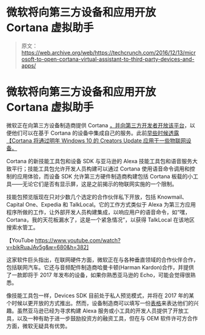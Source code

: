 # 微软将向第三方设备和应用开放 Cortana 虚拟助手

> 原文：<https://web.archive.org/web/https://techcrunch.com/2016/12/13/microsoft-to-open-cortana-virtual-assistant-to-third-party-devices-and-apps/>

# 微软将向第三方设备和应用开放 Cortana 虚拟助手

微软正在向第三方设备制造商提供 Cortana [，并向第三方开发者开放该平台](https://web.archive.org/web/20230314045424/https://blogs.windows.com/buildingapps/2016/12/13/cortana-skills-kit-cortana-devices-sdk-announcement/#TEYDXFBBkHfEw5MU.97)，以便他们可以在基于 Cortana 的设备中集成自己的服务。此前[早些时候透露【Cortana 将通过明年 Windows 10 的 Creators Update 应用于一些物联网设备。](https://web.archive.org/web/20230314045424/https://techcrunch.com/2016/12/13/cortana-could-live-throughout-the-connected-home-with-windows-10-creators-update/)

Cortana 的新技能工具包和设备 SDK 与亚马逊的 Alexa 技能工具包和语音服务大致平行；技能工具包允许开发人员构建可以通过 Cortana 使用语音命令调用和控制的应用体验，而设备 SDK 允许第三方硬件制造商构建包括 Cortana 板载的小工具——无论它们是否有显示屏，这是之前揭示的物联网实施的一个限制。

技能包预览版现在只对少数几个选定的合作伙伴私下开放，包括 Knowmail、Capital One、Expedia 和 TalkLocal。它的工作方式类似于 Alexa 为第三方应用程序所做的工作，让外部开发人员构建集成，以响应用户的语音命令，如“嘿，Cortana，我的天花板漏水了，这是一个紧急情况”，以获得 TalkLocal 在该地区搜索水管工。

【YouTube https://www.youtube.com/watch?v=bikRuaJAv5g&w=680&h=382]

这家软件巨头指出，在联网硬件方面，微软正在与各种垂直领域的合作伙伴合作，包括联网汽车。它还与音频配件制造商哈曼卡顿(Harman Kardon)合作，并提供了一款即将于 2017 年发布的设备，如果你熟悉亚马逊的 Echo，可能会觉得很熟悉。

像技能工具包一样，Devices SDK 目前处于私人预览模式，并将在 2017 年的某个时候以更开放的方式推出。然而，设备制造商可以填写一份[表格](https://web.archive.org/web/20230314045424/https://aka.ms/cortanadevicepreview)来表达他们的兴趣。虽然亚马逊已经为寻求构建 Alexa 服务或小工具的开发人员提供了开放工具，以及一种有助于进一步鼓励投资方的融资工具，但在与 OEM 软件许可方合作方面，微软无疑具有优势。